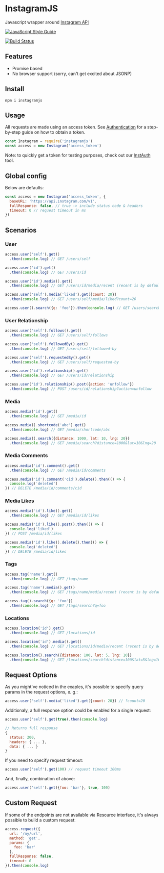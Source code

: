 # InstagramJS

Javascript wrapper around [Instagram API](https://www.instagram.com/developer)

[![JavaScript Style Guide](https://img.shields.io/badge/code_style-standard-brightgreen.svg)](https://standardjs.com)

[![Build Status](https://travis-ci.org/jean-moldovan/instagramjs.svg?branch=master)](https://travis-ci.org/jean-moldovan/instagramjs)

## Features

* Promise based
* No browser support (sorry, can't get excited about JSONP)

## Install

```
npm i instagramjs
```

## Usage

All requests are made using an access token. See [Authentication](https://www.instagram.com/developer/authentication/) for a step-by-step guide on how to obtain a token.

```javascript
const Instagram = require('instagramjs')
const access = new Instagram('access_token')
```

Note: to quickly get a token for testing purposes, check out our [InstAuth](https://github.com/jean-moldovan/instauth) tool.


## Global config

Below are defaults:

```javascript
const access = new Instagram('access_token', {
  baseURL: 'https://api.instagram.com/v1',
  fullResponse: false, // true -> include status code & headers
  timeout: 0 // request timeout in ms
})
```

## Scenarios

### User

```javascript
access.user('self').get()
  .then(console.log) // GET /users/self

access.user('id').get()
  .then(console.log) // GET /users/id

access.user('id').media().get()
  .then(console.log) // GET /users/id/media/recent (recent is by default)

access.user('self').media('liked').get({count: 20})
  .then(console.log) // GET /users/self/media/liked?count=20

access.user().search({q: 'foo'}).then(console.log) // GET /users/search?q=foo
```

### User Relationship

```javascript
access.user('self').follows().get()
  .then(console.log) // GET /users/self/follows

access.user('self').followedBy().get()
  .then(console.log) // GET /users/self/followed-by

access.user('self').requestedBy().get()
  .then(console.log) // GET /users/self/requested-by

access.user('id').relationship().get()
  .then(console.log) // GET /users/id/relationship

access.user('id').relationship().post({action: 'unfollow'})
  .then(console.log) // POST /users/id/relationship?action=unfollow
```

### Media

```javascript
access.media('id').get()
  .then(console.log) // GET /media/id

access.media().shortcode('abc').get()
  .then(console.log) // GET /media/shortcode/abc

access.media().search({distance: 1000, lat: 10, lng: 20})
  .then(console.log) // GET /media/search?distance=1000&lat=10&lng=20
```

### Media Comments

```javascript
access.media('id').comment().get()
  .then(console.log) // GET /media/id/comments

access.media('id').comment('cid').delete().then(() => {
  console.log('deleted')
}) // DELETE /media/id/comments/cid
```
### Media Likes

```javascript
access.media('id').like().get()
  .then(console.log) // GET /media/id/likes

access.media('id').like().post().then(() => {
  console.log('liked')
}) // POST /media/id/likes

access.media('id').like().delete().then(() => {
  console.log('deleted')
}) // DELETE /media/id/likes
```

### Tags

```javascript
access.tag('name').get()
  .then(console.log) // GET /tags/name

access.tag('name').media().get()
  .then(console.log) // GET /tags/name/media/recent (recent is by default)

access.tag().search({q: 'foo'})
  .then(console.log) // GET /tags/search?q=foo
```

### Locations

```javascript
access.location('id').get()
  .then(console.log) // GET /locations/id

access.location('id').media().get()
  .then(console.log) // GET /locations/id/media/recent (recent is by default)

access.location().search({distance: 100, lat: 5, lng: 10})
  .then(console.log) // GET /locations/search?distance=100&lat=5&lng=10
```

## Request Options
As you might've noticed in the exaples, it's possible to specify
query params in the request options, e. g.:

```javascript
access.user('self').media('liked').get({count: 20}) // ?count=20
```

Additionaly, a full response option could be enabled for a single request:

```javascript
access.user('self').get(true).then(console.log)

// Returns full response
{
  status: 200,
  headers: { ... },
  data: { ... }
}
```

If you need to specify request timeout:

```javascript
access.user('self').get(100) // request timeout 100ms
```

And, finally, combination of above:

```javascript
access.user('self').get({foo: 'bar'}, true, 100)
```

## Custom Request

If some of the endpoints are not available via Resource interface, it's always possible
to build a custom request:

```javascript
access.request({
  url: '/my/url',
  method: 'get',
  params: {
    foo: 'bar'
  },
  fullResponse: false,
  timeout: 0
}).then(console.log)
```
